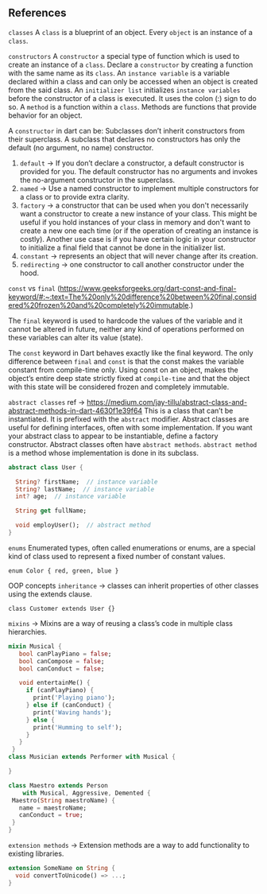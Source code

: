 ## References
 <!-- https://dart.dev/guides/language/language-tour#classes -->
 <!-- https://www.freecodecamp.org/news/constructors-in-dart/ -->

`classes`
A `class` is a blueprint of an object.
Every `object` is an instance of a `class`.

`constructors`
A `constructor` a special type of function which is used to create an instance
of a `class`. Declare a `constructor` by creating a function with the same
name as its `class`.
An `instance variable` is a variable declared within a class and can only
be accessed when an object is created from the said class.
An `initializer list` initializes `instance variables` before the constructor
of a class is executed. It uses the colon (:) sign to do so.
A `method` is a function within a `class`. Methods are functions that
provide behavior for an object.

A `constructor` in dart can be:
Subclasses don’t inherit constructors from their superclass.
A subclass that declares no constructors has only the default
(no argument, no name) constructor.

1.  `default` -> If you don’t declare a constructor, a default constructor
    is provided for you. The default constructor has no arguments and invokes
    the no-argument constructor in the superclass.
2.  `named` -> Use a named constructor to implement multiple constructors
    for a class or to provide extra clarity.
3.  `factory` -> a constructor that can be used when you don't necessarily
    want a constructor to create a new instance of your class. This might be
    useful if you hold instances of your class in memory and don't want to
    create a new one each time (or if the operation of creating an instance
    is costly). Another use case is if you have certain logic in your
    constructor to initialize a final field that cannot be done in the
    initializer list.
4.  `constant` -> represents an object that will never change after its
    creation.
5.  `redirecting` -> one constructor to call another constructor under the
    hood.

`const` vs `final`
(https://www.geeksforgeeks.org/dart-const-and-final-keyword/#:~:text=The%20only%20difference%20between%20final,considered%20frozen%20and%20completely%20immutable.)

The `final` keyword is used to hardcode the values of the variable and it
cannot be altered in future, neither any kind of operations performed on
these variables can alter its value (state).

The `const` keyword in Dart behaves exactly like the final keyword.
The only difference between `final` and `const` is that the const makes
the variable constant from compile-time only. Using const on an object,
makes the object’s entire deep state strictly
fixed at `compile-time` and that the object with this state will be
considered frozen and completely immutable.

`abstract classes`
ref -> https://medium.com/jay-tillu/abstract-class-and-abstract-methods-in-dart-4630f1e39f64
This is a class that can’t be instantiated. It is prefixed with the `abstract`
modifier. Abstract classes are useful for defining interfaces, often with
some implementation. If you want your abstract class to appear to be
instantiable, define a factory constructor.
Abstract classes often have `abstract methods`.
`abstract method` is a method whose implementation is done in its subclass.

```dart
abstract class User {

  String? firstName;  // instance variable
  String? lastName;  // instance variable
  int? age;  // instance variable

  String get fullName;

  void employUser();  // abstract method
}
```

`enums`
Enumerated types, often called enumerations or enums, are a special kind
of class used to represent a fixed number of constant values.

```
enum Color { red, green, blue }
```

OOP concepts
`inheritance` -> classes can inherit properties of other classes using the
extends clause.

```
class Customer extends User {}
```

`mixins` -> Mixins are a way of reusing a class’s code in multiple class hierarchies.

```dart
mixin Musical {
   bool canPlayPiano = false;
   bool canCompose = false;
   bool canConduct = false;

   void entertainMe() {
     if (canPlayPiano) {
       print('Playing piano');
     } else if (canConduct) {
       print('Waving hands');
     } else {
       print('Humming to self');
     }
   }
 }
class Musician extends Performer with Musical {

}

class Maestro extends Person
    with Musical, Aggressive, Demented {
 Maestro(String maestroName) {
   name = maestroName;
   canConduct = true;
 }
}
```

`extension methods` -> Extension methods are a way to add functionality to
existing libraries.

```dart
extension SomeName on String {
  void convertToUnicode() => ...;
}
```
